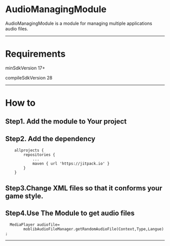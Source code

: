
# AudioManagingModule

AudioManagingModule is a module for managing multiple applications audio files. 

---

# Requirements

minSdkVersion 17+

compileSdkVersion 28

---
# How to


## Step1. Add the module to Your project


## Step2. Add the dependency

```
	allprojects {
		repositories {
			...
			maven { url 'https://jitpack.io' }
		}
	}
```

## Step3.Change XML files so that it conforms your game style.


## Step4.Use The Module to get audio files 

```
  MediaPlayer audiofile= 
		moblibAudioFileManager.getRandomAudioFile(Context,Type,Langue) ;
```
---
